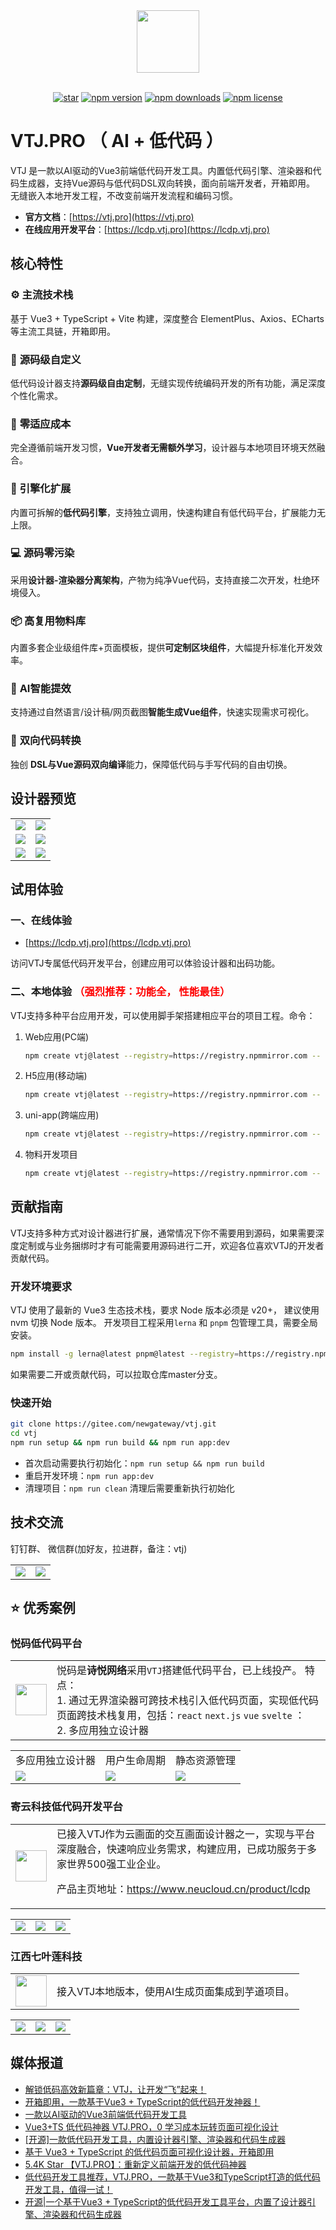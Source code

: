 <div align="center"> <a href="https://gitee.com/newgateway/vtj"> <img width="100" src="./platforms/pro/public/logo.svg"> </a> <br> <br>

[![star](https://gitee.com/newgateway/vtj/badge/star.svg?theme=gvp)](https://gitee.com/newgateway/vtj)
[![npm version](https://img.shields.io/npm/v/@vtj/pro.svg?style=flat-square)](https://www.npmjs.com/package/@vtj/pro)
[![npm downloads](https://img.shields.io/npm/dt/@vtj/core.svg?style=flat-square)](https://npm-stat.com/charts.html?package=@vtj/core)
[![npm license](https://img.shields.io/github/license/mashape/apistatus.svg)](LICENSE)

</div>

# VTJ.PRO （ AI + 低代码 ）

VTJ 是一款以AI驱动的Vue3前端低代码开发工具。内置低代码引擎、渲染器和代码生成器，支持Vue源码与低代码DSL双向转换，面向前端开发者，开箱即用。 无缝嵌入本地开发工程，不改变前端开发流程和编码习惯。

- **官方文档**：[https://vtj.pro](https://vtj.pro)
- **在线应用开发平台**：[https://lcdp.vtj.pro](https://lcdp.vtj.pro)

## 核心特性

### ⚙️ **主流技术栈**

基于 Vue3 + TypeScript + Vite 构建，深度整合 ElementPlus、Axios、ECharts 等主流工具链，开箱即用。

### 🧩 **源码级自定义**

低代码设计器支持**源码级自由定制**，无缝实现传统编码开发的所有功能，满足深度个性化需求。

### 🚀 **零适应成本**

完全遵循前端开发习惯，**Vue开发者无需额外学习**，设计器与本地项目环境天然融合。

### 🔌 **引擎化扩展**

内置可拆解的**低代码引擎**，支持独立调用，快速构建自有低代码平台，扩展能力无上限。

### 💻 **源码零污染**

采用**设计器-渲染器分离架构**，产物为纯净Vue代码，支持直接二次开发，杜绝环境侵入。

### 📦 **高复用物料库**

内置多套企业级组件库+页面模板，提供**可定制区块组件**，大幅提升标准化开发效率。

### 🤖 **AI智能提效**

支持通过自然语言/设计稿/网页截图**智能生成Vue组件**，快速实现需求可视化。

### 🔄 **双向代码转换**

独创 **DSL与Vue源码双向编译**能力，保障低代码与手写代码的自由切换。

## 设计器预览

<table border="0">
  <tr>
    <td><img src="dev/public/preview/p5.jpg" /></td>
    <td><img src="dev/public/preview/p4.jpg" /></td>
  </tr>
  <tr>
    <td><img src="dev/public/preview/p1.png" /></td>
    <td><img src="dev/public/preview/p2.png" /></td>
  </tr>
  <tr>
    <td><img src="dev/public/preview/p3.png" /></td>
    <td><img src="dev/public/preview/p6.png" /></td>
  </tr>
</table>

## 试用体验

### 一、在线体验

- [https://lcdp.vtj.pro](https://lcdp.vtj.pro)

访问VTJ专属低代码开发平台，创建应用可以体验设计器和出码功能。

### 二、本地体验 <span style="color:red">（强烈推荐：功能全， 性能最佳）</span>

VTJ支持多种平台应用开发，可以使用脚手架搭建相应平台的项目工程。命令：

1. Web应用(PC端)

   ```sh
   npm create vtj@latest --registry=https://registry.npmmirror.com -- -t app
   ```

1. H5应用(移动端)

   ```sh
   npm create vtj@latest --registry=https://registry.npmmirror.com -- -t h5
   ```

1. uni-app(跨端应用)

   ```sh
   npm create vtj@latest --registry=https://registry.npmmirror.com -- -t uniapp
   ```

1. 物料开发项目

   ```sh
   npm create vtj@latest --registry=https://registry.npmmirror.com -- -t material
   ```

## 贡献指南

VTJ支持多种方式对设计器进行扩展，通常情况下你不需要用到源码，如果需要深度定制或与业务捆绑时才有可能需要用源码进行二开，欢迎各位喜欢VTJ的开发者贡献代码。

### 开发环境要求

VTJ 使用了最新的 Vue3 生态技术栈，要求 Node 版本必须是 v20+， 建议使用 nvm 切换 Node 版本。
开发项目工程采用`lerna` 和 `pnpm` 包管理工具，需要全局安装。

```sh
npm install -g lerna@latest pnpm@latest --registry=https://registry.npmmirror.com
```

如果需要二开或贡献代码，可以拉取仓库master分支。

### 快速开始

```sh
git clone https://gitee.com/newgateway/vtj.git
cd vtj
npm run setup && npm run build && npm run app:dev
```

- 首次启动需要执行初始化：`npm run setup && npm run build`
- 重启开发环境：`npm run app:dev`
- 清理项目：`npm run clean` 清理后需要重新执行初始化

## 技术交流

钉钉群、 微信群(加好友，拉进群，备注：vtj)

<table border="0">
<tr><td><img src="./dingtalk.png" /></td><td><img src="./wechat.png" width="" /></td></tr></table>

## ⭐ 优秀案例

### 悦码低代码平台

<table>
<tr>
<td>
<img src="dev/public/shiyue/logo.png" height="50" />
</td>
<td>
悦码是<strong>诗悦网络</strong>采用<code>VTJ</code>搭建低代码平台，已上线投产。
特点：<br />
1. 通过无界渲染器可跨技术栈引入低代码页面，实现低代码页面跨技术栈复用，包括：<code>react</code> <code>next.js</code> <code>vue</code> <code>svelte</code> ：<br />
2. 多应用独立设计器
</td>
</tr>
</table>

<table border="0">
<tr>
<td>多应用独立设计器</td>
<td>用户生命周期</td>
<td>静态资源管理</td>
</tr>
  <tr>
    <td>
    <img src="https://cms-ycode.shiyue.com/y-code/20250521/案例-低代码项目列表.png" />
    </td>
    <td>
    <img src="https://cms-ycode.shiyue.com/y-code/20250521/案例-用户生命周期.png" /></td>
   <td>
   <img src="https://cms-ycode.shiyue.com/y-code/20250521/案例-资源管理.png" /></td>
  </tr>
</table>

### 寄云科技低代码开发平台

<table>
<tr>
<td>
<img src="dev/public/neucloud/logo.png" height="50" />
</td>
<td>
已接入VTJ作为云画面的交互画面设计器之一，实现与平台深度融合，快速响应业务需求，构建应用，已成功服务于多家世界500强工业企业。

产品主页地址：<a href="https://www.neucloud.cn/product/lcdp">https://www.neucloud.cn/product/lcdp</a>

</td>
</tr>
</table>

<table border="0">
  <tr>
    <td>
    <img src="dev/public/neucloud/p1.jpg" />
    </td>
    <td>
    <img src="dev/public/neucloud/p2.jpg" /></td>
   <td>
   <img src="dev/public/neucloud/p3.jpg" /></td>
  </tr>
</table>

### 江西七叶莲科技

<table>
<tr>
<td>
<img src="https://www.qylian.cn/assets/img/logo.png" height="50" />
</td>
<td>
接入VTJ本地版本，使用AI生成页面集成到芋道项目。
</td>
</tr>
</table>

<table border="0">
  <tr>
    <td>
    <img src="dev/public/qylian/1.png" />
    </td>
    <td>
    <img src="dev/public/qylian/2.png" /></td>
   <td>
   <img src="dev/public/qylian/3.png" /></td>
  </tr>
</table>

## 媒体报道

- [解锁低码高效新篇章：VTJ，让开发“飞”起来！](https://mp.weixin.qq.com/s/2bOX6p3mBG1ys_HivCMHhA)
- [开箱即用，一款基于Vue3 + TypeScript的低代码开发神器！](https://mp.weixin.qq.com/s/mwD0dgeCl_GX_yDBwBsNtA)
- [一款以AI驱动的Vue3前端低代码开发工具](https://mp.weixin.qq.com/s/RDzHUZENIOpDuY9G98M2uw)
- [Vue3+TS 低代码神器 VTJ.PRO，0 学习成本玩转页面可视化设计](https://mp.weixin.qq.com/s/3QxgCenYT4KKdg1idhd06A)
- [[开源]一款低代码开发工具，内置设计器引擎、渲染器和代码生成器](https://mp.weixin.qq.com/s/I3KSeeKadoirY4Xo42sdlA)
- [基于 Vue3 + TypeScript 的低代码页面可视化设计器，开箱即用](https://mp.weixin.qq.com/s/Te84P6J-JXaU7mRLXVJ_-g)
- [5.4K Star 【VTJ.PRO】：重新定义前端开发的低代码神器](https://mp.weixin.qq.com/s/ySWojJ1DKMSYes_CeYk9qw)
- [低代码开发工具推荐，VTJ.PRO，一款基于Vue3和TypeScript打造的低代码开发工具，值得一试！](https://mp.weixin.qq.com/s/wIw7XWOJ4xQ8f7OOhqAyzQ)
- [开源|一个基于Vue3 + TypeScript的低代码开发工具平台，内置了设计器引擎、渲染器和代码生成器](https://mp.weixin.qq.com/s/JTfqmIfmbBcBUbCORCUHkA)
